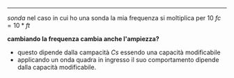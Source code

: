 - - -
*sonda*
nel caso in cui ho una sonda la mia frequenza si moltiplica per 10 
$fc = 10 * ft$ 

**cambiando la frequenza cambia anche l'ampiezza?**
- questo dipende dalla campacità $Cs$ essendo una capacità modificabile
- applicando un onda quadra in ingresso il suo comportamento dipende dalla capacità modificabile. 


 